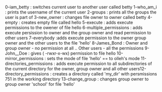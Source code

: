 0-iam_betty : switches current user to another user called betty
1-who_am_i : prints the username of the current user
2-groups : prints all the groups the user is part of
3-new_owner : changes file owner to owner called betty
4-empty : creates empty file called hello
5-execute : adds execute permissions to the owener of file hello
6-multiple_permissions : adds execute persission to owner and the group owner and read permission to other users
7-everybody :adds execute permission to the owner group owner and the other users to the file 'hello'
8-James_Bond : Owner and group owner - no permission at all .. Other users - all the permissions
9-John__Doe : gives ( -rwxr-x-wx) permission to file hello
10-mirror_permissions : sets the mode of file 'hello' == to olleh's mode
11-directories_permissions : adds execute permission to all subdirectories of the current directory for the owner, group owner and all other users12-directory_permissions : creates a directory called 'my_dir' with persmissions 751 in the working directory
13-change_group : changes group owner to group owner 'school' for file 'hello'
